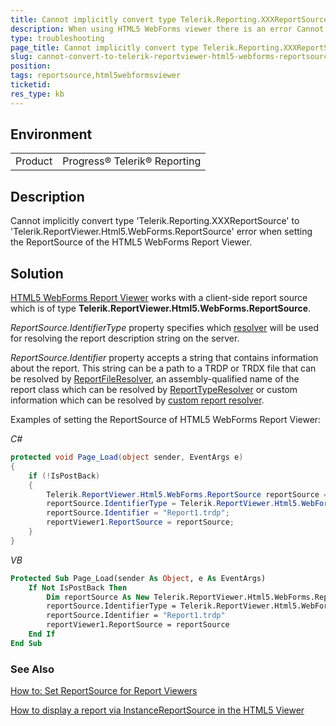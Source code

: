```yaml
---
title: Cannot implicitly convert type Telerik.Reporting.XXXReportSource to Telerik.ReportViewer.Html5.WebForms.ReportSource
description: When using HTML5 WebForms viewer there is an error Cannot implicitly convert type Telerik.Reporting.XXXReportSource to Telerik.ReportViewer.Html5.WebForms.ReportSource
type: troubleshooting
page_title: Cannot implicitly convert type Telerik.Reporting.XXXReportSource to Telerik.ReportViewer.Html5.WebForms.ReportSource when using HTML5 WebForms report viewer
slug: cannot-convert-to-telerik-reportviewer-html5-webforms-reportsource
position: 
tags: reportsource,html5webformsviewer
ticketid:
res_type: kb
---
```


## Environment
<table>
	<tr>
		<td>Product</td>
		<td>Progress® Telerik® Reporting</td>
	</tr>
</table>


## Description
Cannot implicitly convert type 'Telerik.Reporting.XXXReportSource' to 'Telerik.ReportViewer.Html5.WebForms.ReportSource' error when setting the ReportSource of the HTML5 WebForms Report Viewer.

## Solution
[HTML5 WebForms Report Viewer](../webforms-report-viewer-controls-overview) works with a client-side report source which is of type **Telerik.ReportViewer.Html5.WebForms.ReportSource**. 

*ReportSource.IdentifierType* property specifies which [resolver](../telerik-reporting-rest-service-report-resolver#overview) will be used for resolving the report description string on the server.

*ReportSource.Identifier* property accepts a string that contains information about the report. This string can be a path to a TRDP or TRDX file that can be resolved by [ReportFileResolver](../t-telerik-reporting-services-webapi-reportfileresolver), an assembly-qualified name of the report class which can be resolved by [ReportTypeResolver](../t-telerik-reporting-services-webapi-reporttyperesolver) or custom information which can be resolved by [custom report resolver](../telerik-reporting-rest-service-report-resolver#custom-report-resolver-implementations).

Examples of setting the ReportSource of HTML5 WebForms Report Viewer:

*C#*
```c#
protected void Page_Load(object sender, EventArgs e)
{
    if (!IsPostBack)
    {
        Telerik.ReportViewer.Html5.WebForms.ReportSource reportSource = new Telerik.ReportViewer.Html5.WebForms.ReportSource();
        reportSource.IdentifierType = Telerik.ReportViewer.Html5.WebForms.IdentifierType.UriReportSource;
        reportSource.Identifier = "Report1.trdp";            
        reportViewer1.ReportSource = reportSource;
    }
}
```

*VB*
```vb
Protected Sub Page_Load(sender As Object, e As EventArgs)
    If Not IsPostBack Then
        Dim reportSource As New Telerik.ReportViewer.Html5.WebForms.ReportSource()
        reportSource.IdentifierType = Telerik.ReportViewer.Html5.WebForms.IdentifierType.UriReportSource
        reportSource.Identifier = "Report1.trdp"
        reportViewer1.ReportSource = reportSource
    End If
End Sub
```

### See Also
[How to: Set ReportSource for Report Viewers](../report-sources-viewers)

[How to display a report via InstanceReportSource in the HTML5 Viewer](https://www.telerik.com/support/kb/reporting/details/how-to-display-a-report-via-instancereportsource-in-the-html5-viewer)
